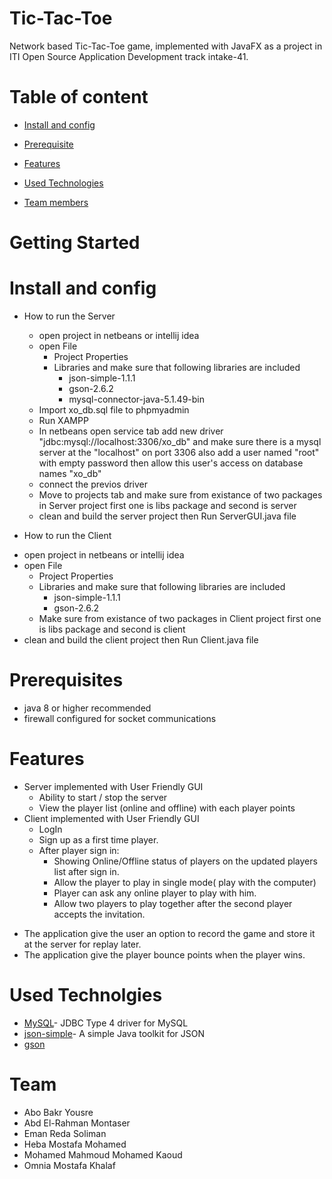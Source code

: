 # Tic-Tac-Toe
Network based Tic-Tac-Toe game, implemented with JavaFX as a project in ITI Open Source Application Development track intake-41.

# Table of content

* [Install and config](https://github.com/montaser223/Tic-Tac-Toe)

* [Prerequisite](https://github.com/montaser223/Tic-Tac-Toe)

* [Features](https://github.com/montaser223/Tic-Tac-Toe)

* [Used Technologies](https://github.com/montaser223/Tic-Tac-Toe)

* [Team members](https://github.com/montaser223/Tic-Tac-Toe)

# Getting Started
# Install and config
* How to run the Server
  - open project in netbeans or intellij idea
  - open File
    - Project Properties
    - Libraries and make sure that following libraries are included
        - json-simple-1.1.1
        - gson-2.6.2
        - mysql-connector-java-5.1.49-bin
   - Import xo_db.sql file to phpmyadmin
   - Run XAMPP
   - In netbeans open service tab  add new driver "jdbc:mysql://localhost:3306/xo_db" and make sure there is a mysql server at the "localhost" on port 3306 also add a user named "root" with empty password then allow this user's access on database names "xo_db"
   - connect the previos driver
   - Move to projects tab and make sure from existance of two packages in Server project first one is libs package and second is server
   - clean and build the server project then Run ServerGUI.java file
   
 * How to run the Client
  - open project in netbeans or intellij idea
  - open File
    - Project Properties
    - Libraries and make sure that following libraries are included
        - json-simple-1.1.1
        - gson-2.6.2
    - Make sure from existance of two packages in Client project first one is libs package and second is client
   - clean and build the client project then Run Client.java file
   
# Prerequisites
* java 8 or higher recommended
* firewall configured for socket communications

# Features
* Server implemented with User Friendly GUI
  - Ability to start / stop the server
  - View the player list (online and offline) with each player points
* Client implemented with User Friendly GUI
  - LogIn
  - Sign up as a first time player.
  - After player sign in:
      - Showing Online/Offline status of players on the updated players list after sign in.
      - Allow the player to play in single mode( play with the computer)
      - Player can ask any online player to play with him.
      - Allow two players to play together after the second player accepts the invitation.
 - The application give the user an option to record the game and store it at the server for replay later.
 - The application give the player bounce points when the player wins.
 # Used Technolgies
 - [MySQL](https://dev.mysql.com/downloads/connector/j/)- JDBC Type 4 driver for MySQL
 - [json-simple](https://code.google.com/archive/p/json-simple/)- A simple Java toolkit for JSON
 - [gson](https://jar-download.com/artifacts/com.google.code.gson/gson/2.8.2/source-code)
 
 # Team
 - Abo Bakr Yousre
 - Abd El-Rahman Montaser
 - Eman Reda Soliman
 - Heba Mostafa Mohamed
 - Mohamed Mahmoud Mohamed Kaoud 
 - Omnia Mostafa Khalaf
 
 
   
